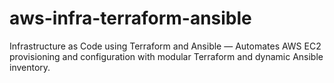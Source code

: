 # aws-infra-terraform-ansible
Infrastructure as Code using Terraform and Ansible — Automates AWS EC2 provisioning and configuration with modular Terraform and dynamic Ansible inventory.
